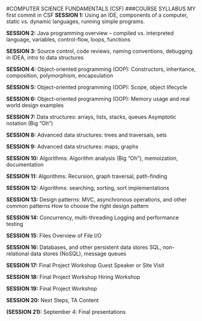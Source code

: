#COMPUTER SCIENCE FUNDAMENTALS (CSF)
###COURSE SYLLABUS
MY first commit in CSF
**SESSION 1:**
Using an IDE, components of a computer, static vs.
dynamic languages, running simple programs.


**SESSION 2:**
Java programming overview – compiled vs. interpreted language, variables, control-flow, loops, functions

**SESSION 3:**
Source control, code reviews, naming conventions, debugging in IDEA, intro to data structures


**SESSION 4:**
Object-oriented programming (OOP): Constructors, inheritance, composition, polymorphism, encapsulation

**SESSION 5:**
Object-oriented programming (OOP): Scope, object lifecycle


**SESSION 6:**
Object-oriented programming (OOP): Memory usage and real world design examples


**SESSION 7:**
Data structures: arrays, lists, stacks, queues
Asymptotic notation (Big “Oh”)


**SESSION 8:**
Advanced data structures: trees and traversals, sets


**SESSION 9:**
Advanced data structures: maps, graphs


**SESSION 10:**
Algorithms: Algorithm analysis (Big “Oh”), memoization, documentation


**SESSION 11:**
Algorithms: Recursion, graph traversal, path-finding


**SESSION 12:**
Algorithms: searching, sorting, sort implementations


**SESSION 13:**
Design patterns: MVC, asynchronous operations, and other common patterns
How to choose the right design pattern


**SESSION 14:**
Concurrency, multi-threading
Logging and performance testing


**SESSION 15:**
Files
Overview of File I/O


**SESSION 16:**
Databases, and other persistent data stores
SQL, non-relational data stores (NoSQL), message queues


**SESSION 17:**
Final Project Workshop
Guest Speaker or Site Visit


**SESSION 18:**
Final Project Workshop
Hiring Workshop


**SESSION 19:**
Final Project Workshop


**SESSION 20:**
Next Steps, TA Content


**(SESSION 21):**
September 4: Final presentations

